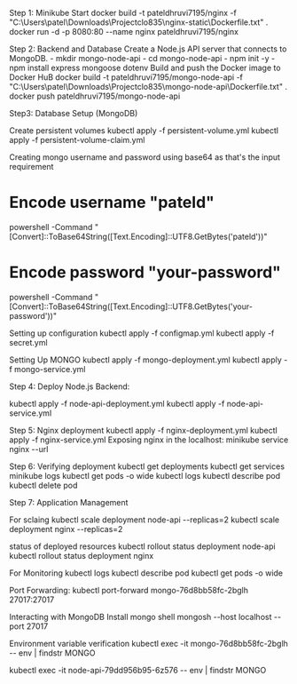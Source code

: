 Step 1:
Minikube Start 
docker build -t pateldhruvi7195/nginx -f "C:\Users\patel\Downloads\Projectclo835\nginx-static\Dockerfile.txt" .
docker run -d -p 8080:80 --name nginx pateldhruvi7195/nginx

Step 2: Backend and Database
Create a Node.js API server that connects to MongoDB.
    - mkdir mongo-node-api
    - cd mongo-node-api
    - npm init -y
    - npm install express mongoose dotenv
    Build and push the Docker image to Docker HuB
    docker build -t pateldhruvi7195/mongo-node-api -f "C:\Users\patel\Downloads\Projectclo835\mongo-node-api\Dockerfile.txt" .
    docker push pateldhruvi7195/mongo-node-api

Step3: Database Setup (MongoDB)

Create persistent volumes
kubectl apply -f persistent-volume.yml
kubectl apply -f persistent-volume-claim.yml

Creating mongo username and password using base64 as that's the input requirement
# Encode username "pateld"
powershell -Command "[Convert]::ToBase64String([Text.Encoding]::UTF8.GetBytes('pateld'))"

# Encode password "your-password"
powershell -Command "[Convert]::ToBase64String([Text.Encoding]::UTF8.GetBytes('your-password'))"

Setting up configuration
kubectl apply -f configmap.yml
kubectl apply -f secret.yml

Setting Up MONGO
 kubectl apply -f mongo-deployment.yml 
kubectl apply -f mongo-service.yml 

Step 4: Deploy Node.js Backend:

kubectl apply -f node-api-deployment.yml
kubectl apply -f node-api-service.yml

Step 5: Nginx deployment
kubectl apply -f nginx-deployment.yml
     kubectl apply -f nginx-service.yml
Exposing nginx in the localhost:
  minikube service nginx --url

Step 6: Verifying deployment
kubectl get deployments
kubectl get services
minikube logs
kubectl get pods -o wide
kubectl logs
kubectl describe pod
kubectl delete pod

Step 7: Application Management

For sclaing 
kubectl scale deployment node-api --replicas=2
kubectl scale deployment nginx --replicas=2

status of deployed resources
kubectl rollout status deployment node-api
kubectl rollout status deployment nginx

For Monitoring
kubectl logs
kubectl describe pod
kubectl get pods -o wide

Port Forwarding:
kubectl port-forward mongo-76d8bb58fc-2bglh 27017:27017

Interacting with MongoDB
Install mongo shell
mongosh --host localhost --port 27017

Environment variable verification 
kubectl exec -it mongo-76d8bb58fc-2bglh  -- env | findstr MONGO

kubectl exec -it node-api-79dd956b95-6z576  -- env | findstr MONGO



  


